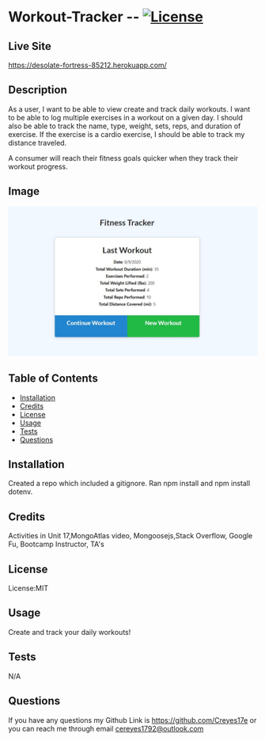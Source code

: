 # Workout-Tracker -- [![License](https://img.shields.io/badge/license-MIT-blue.svg)](https://shields.io/)

## Live Site

https://desolate-fortress-85212.herokuapp.com/

## Description

As a user, I want to be able to view create and track daily workouts. I want to be able to log multiple exercises in a workout on a given day. I should also be able to track the name, type, weight, sets, reps, and duration of exercise. If the exercise is a cardio exercise, I should be able to track my distance traveled.

A consumer will reach their fitness goals quicker when they track their workout progress.

## Image

![site image](./public/img/workout.JPG)

## Table of Contents

- [Installation](#Installation)
- [Credits](#Credits)
- [License](#License)
- [Usage](#Usage)
- [Tests](#Tests)
- [Questions](#Questions)

## Installation

Created a repo which included a gitignore. Ran npm install and npm install dotenv.

## Credits

Activities in Unit 17,MongoAtlas video, Mongoosejs,Stack Overflow, Google Fu, Bootcamp Instructor, TA's

## License

License:MIT

## Usage

Create and track your daily workouts!

## Tests

N/A

## Questions

If you have any questions my Github Link is https://github.com/Creyes17e or you can reach me through email cereyes1792@outlook.com
